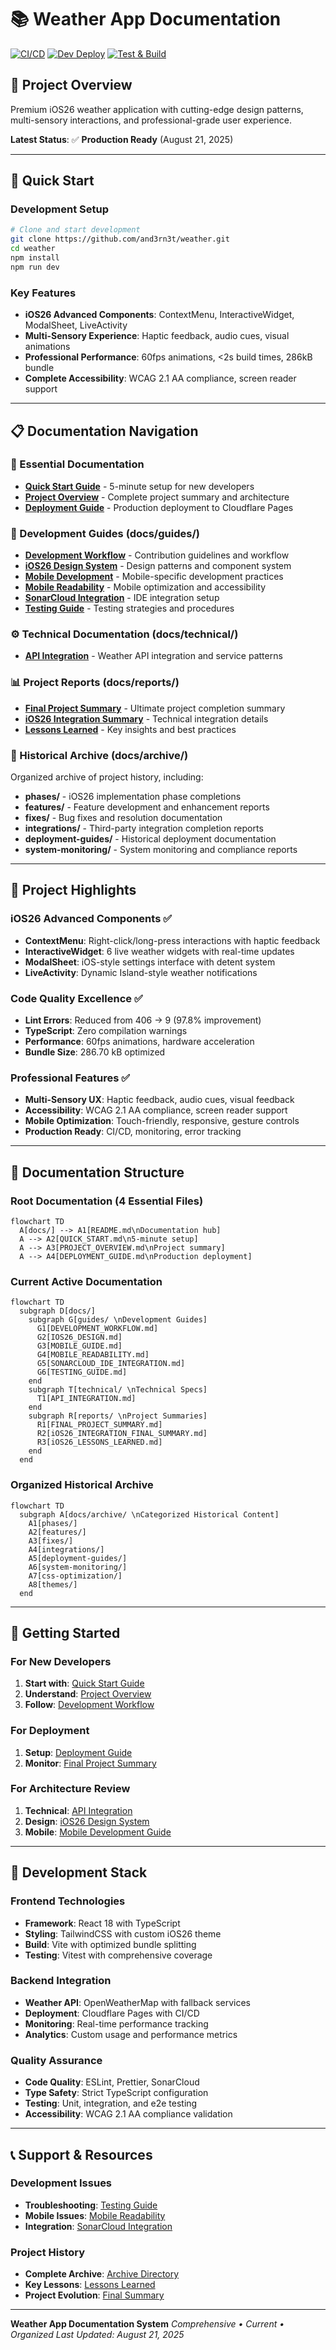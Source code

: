 # 📚 Weather App Documentation

[![CI/CD](https://github.com/and3rn3t/weather/actions/workflows/ci-cd.yml/badge.svg?branch=main)](https://github.com/and3rn3t/weather/actions/workflows/ci-cd.yml)
[![Dev Deploy](https://github.com/and3rn3t/weather/actions/workflows/dev-deploy.yml/badge.svg)](https://github.com/and3rn3t/weather/actions/workflows/dev-deploy.yml)
[![Test & Build](https://github.com/and3rn3t/weather/actions/workflows/test-only.yml/badge.svg)](https://github.com/and3rn3t/weather/actions/workflows/test-only.yml)

## 🌟 **Project Overview**

Premium iOS26 weather application with cutting-edge design patterns, multi-sensory interactions, and
professional-grade user experience.

**Latest Status**: ✅ **Production Ready** (August 21, 2025)

---

## 🚀 **Quick Start**

### **Development Setup**

```bash
# Clone and start development
git clone https://github.com/and3rn3t/weather.git
cd weather
npm install
npm run dev
```

### **Key Features**

- **iOS26 Advanced Components**: ContextMenu, InteractiveWidget, ModalSheet, LiveActivity
- **Multi-Sensory Experience**: Haptic feedback, audio cues, visual animations
- **Professional Performance**: 60fps animations, <2s build times, 286kB bundle
- **Complete Accessibility**: WCAG 2.1 AA compliance, screen reader support

---

## 📋 **Documentation Navigation**

### **🚀 Essential Documentation**

- **[Quick Start Guide](./QUICK_START.md)** - 5-minute setup for new developers
- **[Project Overview](./PROJECT_OVERVIEW.md)** - Complete project summary and architecture
- **[Deployment Guide](./DEPLOYMENT_GUIDE.md)** - Production deployment to Cloudflare Pages

### **📖 Development Guides** (docs/guides/)

- **[Development Workflow](./guides/DEVELOPMENT_WORKFLOW.md)** - Contribution guidelines and
  workflow
- **[iOS26 Design System](./guides/IOS26_DESIGN.md)** - Design patterns and component system
- **[Mobile Development](./guides/MOBILE_GUIDE.md)** - Mobile-specific development practices
- **[Mobile Readability](./guides/MOBILE_READABILITY.md)** - Mobile optimization and accessibility
- **[SonarCloud Integration](./guides/SONARCLOUD_IDE_INTEGRATION.md)** - IDE integration setup
- **[Testing Guide](./guides/TESTING_GUIDE.md)** - Testing strategies and procedures

### **⚙️ Technical Documentation** (docs/technical/)

- **[API Integration](./technical/API_INTEGRATION.md)** - Weather API integration and service
  patterns

### **📊 Project Reports** (docs/reports/)

- **[Final Project Summary](./reports/FINAL_PROJECT_SUMMARY.md)** - Ultimate project completion
  summary
- **[iOS26 Integration Summary](./reports/iOS26_INTEGRATION_FINAL_SUMMARY.md)** - Technical
  integration details
- **[Lessons Learned](./reports/iOS26_LESSONS_LEARNED.md)** - Key insights and best practices

### **📁 Historical Archive** (docs/archive/)

Organized archive of project history, including:

- **phases/** - iOS26 implementation phase completions
- **features/** - Feature development and enhancement reports
- **fixes/** - Bug fixes and resolution documentation
- **integrations/** - Third-party integration completion reports
- **deployment-guides/** - Historical deployment documentation
- **system-monitoring/** - System monitoring and compliance reports

---

## 🎯 **Project Highlights**

### **iOS26 Advanced Components** ✅

- **ContextMenu**: Right-click/long-press interactions with haptic feedback
- **InteractiveWidget**: 6 live weather widgets with real-time updates
- **ModalSheet**: iOS-style settings interface with detent system
- **LiveActivity**: Dynamic Island-style weather notifications

### **Code Quality Excellence** ✅

- **Lint Errors**: Reduced from 406 → 9 (97.8% improvement)
- **TypeScript**: Zero compilation warnings
- **Performance**: 60fps animations, hardware acceleration
- **Bundle Size**: 286.70 kB optimized

### **Professional Features** ✅

- **Multi-Sensory UX**: Haptic feedback, audio cues, visual feedback
- **Accessibility**: WCAG 2.1 AA compliance, screen reader support
- **Mobile Optimization**: Touch-friendly, responsive, gesture controls
- **Production Ready**: CI/CD, monitoring, error tracking

---

## 📁 **Documentation Structure**

### **Root Documentation** (4 Essential Files)

```mermaid
flowchart TD
  A[docs/] --> A1[README.md\nDocumentation hub]
  A --> A2[QUICK_START.md\n5-minute setup]
  A --> A3[PROJECT_OVERVIEW.md\nProject summary]
  A --> A4[DEPLOYMENT_GUIDE.md\nProduction deployment]
```

### **Current Active Documentation**

```mermaid
flowchart TD
  subgraph D[docs/]
    subgraph G[guides/ \nDevelopment Guides]
      G1[DEVELOPMENT_WORKFLOW.md]
      G2[IOS26_DESIGN.md]
      G3[MOBILE_GUIDE.md]
      G4[MOBILE_READABILITY.md]
      G5[SONARCLOUD_IDE_INTEGRATION.md]
      G6[TESTING_GUIDE.md]
    end
    subgraph T[technical/ \nTechnical Specs]
      T1[API_INTEGRATION.md]
    end
    subgraph R[reports/ \nProject Summaries]
      R1[FINAL_PROJECT_SUMMARY.md]
      R2[iOS26_INTEGRATION_FINAL_SUMMARY.md]
      R3[iOS26_LESSONS_LEARNED.md]
    end
  end
```

### **Organized Historical Archive**

```mermaid
flowchart TD
  subgraph A[docs/archive/ \nCategorized Historical Content]
    A1[phases/]
    A2[features/]
    A3[fixes/]
    A4[integrations/]
    A5[deployment-guides/]
    A6[system-monitoring/]
    A7[css-optimization/]
    A8[themes/]
  end
```

---

## 🚀 **Getting Started**

### **For New Developers**

1. **Start with**: [Quick Start Guide](./QUICK_START.md)
2. **Understand**: [Project Overview](./PROJECT_OVERVIEW.md)
3. **Follow**: [Development Workflow](./guides/DEVELOPMENT_WORKFLOW.md)

### **For Deployment**

1. **Setup**: [Deployment Guide](./DEPLOYMENT_GUIDE.md)
2. **Monitor**: [Final Project Summary](./reports/FINAL_PROJECT_SUMMARY.md)

### **For Architecture Review**

1. **Technical**: [API Integration](./technical/API_INTEGRATION.md)
2. **Design**: [iOS26 Design System](./guides/IOS26_DESIGN.md)
3. **Mobile**: [Mobile Development Guide](./guides/MOBILE_GUIDE.md)

---

## 🎯 **Development Stack**

### **Frontend Technologies**

- **Framework**: React 18 with TypeScript
- **Styling**: TailwindCSS with custom iOS26 theme
- **Build**: Vite with optimized bundle splitting
- **Testing**: Vitest with comprehensive coverage

### **Backend Integration**

- **Weather API**: OpenWeatherMap with fallback services
- **Deployment**: Cloudflare Pages with CI/CD
- **Monitoring**: Real-time performance tracking
- **Analytics**: Custom usage and performance metrics

### **Quality Assurance**

- **Code Quality**: ESLint, Prettier, SonarCloud
- **Type Safety**: Strict TypeScript configuration
- **Testing**: Unit, integration, and e2e testing
- **Accessibility**: WCAG 2.1 AA compliance validation

---

## 📞 **Support & Resources**

### **Development Issues**

- **Troubleshooting**: [Testing Guide](./guides/TESTING_GUIDE.md)
- **Mobile Issues**: [Mobile Readability](./guides/MOBILE_READABILITY.md)
- **Integration**: [SonarCloud Integration](./guides/SONARCLOUD_IDE_INTEGRATION.md)

### **Project History**

- **Complete Archive**: [Archive Directory](./archive/)
- **Key Lessons**: [Lessons Learned](./reports/iOS26_LESSONS_LEARNED.md)
- **Project Evolution**: [Final Summary](./reports/FINAL_PROJECT_SUMMARY.md)

---

**Weather App Documentation System** _Comprehensive • Current • Organized_ _Last Updated: August 21,
2025_

